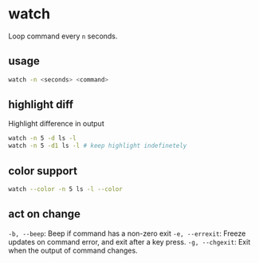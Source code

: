 # watch

Loop command every `n` seconds.

## usage

```bash
watch -n <seconds> <command>
```

## highlight diff

Highlight difference in output

```bash
watch -n 5 -d ls -l
watch -n 5 -d1 ls -l # keep highlight indefinetely
```

## color support

```bash
watch --color -n 5 ls -l --color
```

## act on change

`-b, --beep`: Beep if command has a non-zero exit
`-e, --errexit`: Freeze updates on command error, and exit after a key press.
`-g, --chgexit`: Exit when the output of command changes.
